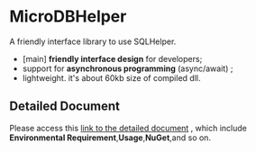 MicroDBHelper
==========================================
A friendly interface library to use SQLHelper. 

* [main] **friendly interface design** for developers;
* support for **asynchronous programming** (async/await) ;
* lightweight. it's about 60kb size of compiled dll. 

## Detailed Document
Please access this [link to the detailed document](https://doraemonyu.github.io/MicroDBHelper/) , which include **Environmental Requirement**,**Usage**,**NuGet**,and so on.

